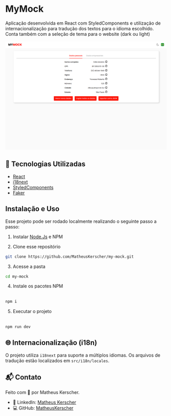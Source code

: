 # MyMock

Aplicação desenvolvida em React com StyledComponents e utilização de internacionalização para tradução dos textos para o idioma escolhido. Conta também com a seleção de tema para o website (dark ou light)

![Thumbnail](/public/thumbnail.png)

## 🚀 Tecnologias Utilizadas

- [React](https://reactjs.org/)
- [i18next](https://www.i18next.com/)
- [StyledComponents](https://styled-components.com/)
- [Faker](https://fakerjs.dev/)

## Instalação e Uso

Esse projeto pode ser rodado localmente realizando o seguinte passo a passo:

1. Instalar [Node.Js](https://nodejs.org/en) e NPM

2. Clone esse repositório

```sh
git clone https://github.com/MatheusKerscher/my-mock.git

```

3. Acesse a pasta

```sh
cd my-mock

```

4. Instale os pacotes NPM

```sh

npm i

```

5. Executar o projeto

```sh

npm run dev

```

## 🌐 Internacionalização (i18n)

O projeto utiliza `i18next` para suporte a múltiplos idiomas. Os arquivos de tradução estão localizados em `src/i18n/locales`.

## 📬 Contato

Feito com 💙 por Matheus Kerscher.

- 💼 LinkedIn: [Matheus Kerscher](https://www.linkedin.com/in/matheus-kerscher/)
- 💻 GitHub: [MatheusKerscher](https://github.com/MatheusKerscher)
